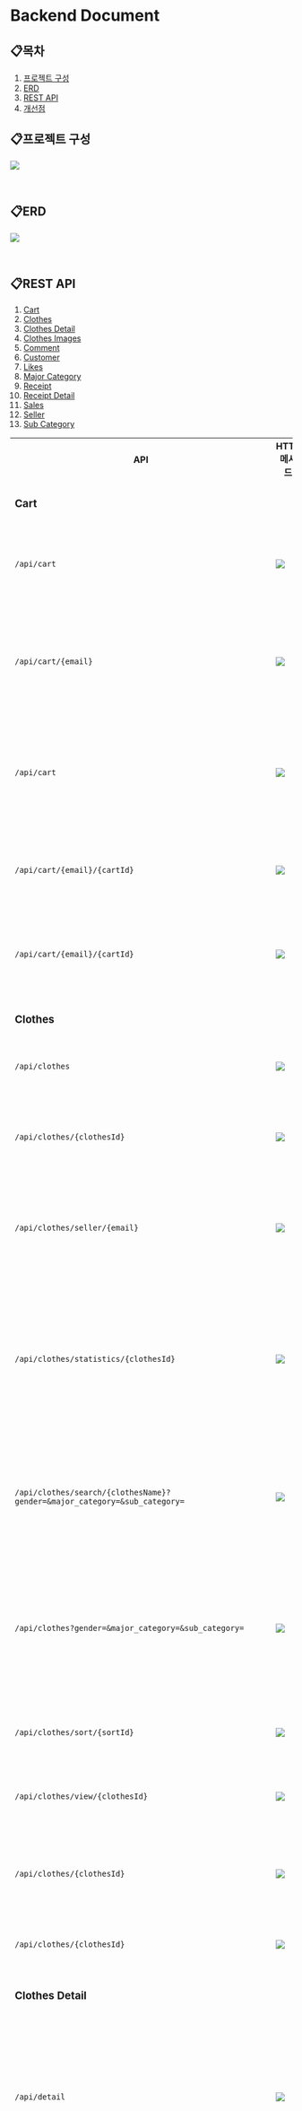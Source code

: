 # Backend Document

## 📋목차

1. [프로젝트 구성](#프로젝트-구성)
2. [ERD](#erd)
3. [REST API](#rest-api)
4. [개선점](#개선점)

## 📋프로젝트 구성

![](./image.png)

<br/>

## 📋ERD

![](./논리적%20ERD.png)

<br/>

## 📋REST API

1. [Cart](#cart)
2. [Clothes](#clothes)
3. [Clothes Detail](#clothes-detail)
4. [Clothes Images](#clothes-images)
5. [Comment](#comment)
6. [Customer](#customer)
7. [Likes](#likes)
8. [Major Category](#major-category)
9. [Receipt](#receipt)
10. [Receipt Detail](#receipt-detail)
11. [Sales](#sales)
12. [Seller](#seller)
13. [Sub Category](#sub-category)

<div>
<table>

<tr>
<th>API</th>
<th>HTTP 메서드</th>
<th>Request Body</th>
<th>Response Body</th>
<th>기능</th>
</tr>

<!--Cart-->
<tr>
<td colspan="5">

### Cart

</td>
</tr>

<tr>
  <td>

  `/api/cart`

  </td>
  <td>
    <img src="https://img.shields.io/badge/POST-yellow">
  </td>
  <td>
    <img src="https://img.shields.io/badge/JSON-purple">
  </td>
  <td>
    <img src="https://img.shields.io/badge/JSON-purple">
  </td>
  <td>
    <a href="./api/cart/createCart.md">장바구니 추가</a>
  </td>
</tr>

<tr>
  <td>

  `/api/cart/{email}`

  </td>
  <td>
    <img src="https://img.shields.io/badge/GET-green">
  </td>
  <td>
    .
  </td>
  <td>
    <img src="https://img.shields.io/badge/JSON-purple">
  </td>
  <td>
    <a href="./api/cart/getCartByCustomerEmail.md">회원 장바구니 확인</a>
  </td>
</tr>

<tr>
  <td>

  `/api/cart`

  </td>
  <td>
    <img src="https://img.shields.io/badge/GET-green">
  </td>
  <td>
    .
  </td>
  <td>
    <img src="https://img.shields.io/badge/JSON-purple">
  </td>
  <td>
    <a href="./api/cart/getAllCart.md">모든 장바구니 확인</a>
  </td>
</tr>

<tr>
  <td>

  `/api/cart/{email}/{cartId}`

  </td>
  <td>
    <img src="https://img.shields.io/badge/PUT-blue">
  </td>
  <td>
    <img src="https://img.shields.io/badge/JSON-purple">
  </td>
  <td>
    <img src="https://img.shields.io/badge/JSON-purple">
  </td>
  <td>
    <a href="./api/cart/updateCart.md">장바구니 수정</a>
  </td>
</tr>

<tr>
  <td>

  `/api/cart/{email}/{cartId}`

  </td>
  <td>
    <img src="https://img.shields.io/badge/DELETE-red">
  </td>
  <td>
    .
  </td>
  <td>
    <img src="https://img.shields.io/badge/string-grey">
  </td>
  <td>
    <a href="./api/cart/deleteCart.md">장바구니 제거</a>
  </td>
</tr>
<!--Cart-->



<!--Clothes-->
<tr>
<td colspan="5">

### Clothes

</td>
</tr>

<tr>
  <td>

  `/api/clothes`

  </td>
  <td>
    <img src="https://img.shields.io/badge/POST-yellow">
  </td>
  <td>
    <img src="https://img.shields.io/badge/JSON-purple">
  </td>
  <td>
    <img src="https://img.shields.io/badge/JSON-purple">
  </td>
  <td>
    <a href="./api/clothes/createClothes.md">의류 추가</a>
  </td>
</tr>

<tr>
  <td>

  `/api/clothes/{clothesId}`

  </td>
  <td>
    <img src="https://img.shields.io/badge/GET-green">
  </td>
  <td>
    .
  </td>
  <td>
    <img src="https://img.shields.io/badge/JSON-purple">
  </td>
  <td>
    <a href="./api/clothes/getClothesById.md">의류 정보 확인</a>
  </td>
</tr>

<tr>
  <td>

  `/api/clothes/seller/{email}`

  </td>
  <td>
    <img src="https://img.shields.io/badge/GET-green">
  </td>
  <td>
    .
  </td>
  <td>
    <img src="https://img.shields.io/badge/JSON-purple">
  </td>
  <td>
    <a href="./api/clothes/getClothesBySeller.md">판매자 의류 확인</a>
  </td>
</tr>

<tr>
  <td>

  `/api/clothes/statistics/{clothesId}`

  </td>
  <td>
    <img src="https://img.shields.io/badge/GET-green">
  </td>
  <td>
    .
  </td>
  <td>
    <img src="https://img.shields.io/badge/JSON-purple">
  </td>
  <td>
    <a href="./api/clothes/getStatisticsById.md">관리자용 의류 판매 정보 확인</a>
  </td>
</tr>

<tr>
  <td>

  `/api/clothes/search/{clothesName}?gender=&major_category=&sub_category=`

  </td>
  <td>
    <img src="https://img.shields.io/badge/GET-green">
  </td>
  <td>
    .
  </td>
  <td>
    <img src="https://img.shields.io/badge/JSON-purple">
  </td>
  <td>
    <a href="./api/clothes/getClothesByName.md">이름으로 의류 검색</a>
  </td>
</tr>

<tr>
  <td>

  `/api/clothes?gender=&major_category=&sub_category=`

  </td>
  <td>
    <img src="https://img.shields.io/badge/GET-green">
  </td>
  <td>
    .
  </td>
  <td>
    <img src="https://img.shields.io/badge/JSON-purple">
  </td>
  <td>
    <a href="./api/clothes/getAllClothes.md">모든(카테고리별) 의류 확인</a>
  </td>
</tr>

<tr>
  <td>

  `/api/clothes/sort/{sortId}`

  </td>
  <td>
    <img src="https://img.shields.io/badge/PUT-blue">
  </td>
  <td>
    <img src="https://img.shields.io/badge/JSON-purple">
  </td>
  <td>
    <img src="https://img.shields.io/badge/JSON-purple">
  </td>
  <td>
    <a href="./api/clothes/sortClothes.md">의류 정렬</a>
  </td>
</tr>

<tr>
  <td>

  `/api/clothes/view/{clothesId}`

  </td>
  <td>
    <img src="https://img.shields.io/badge/PUT-blue">
  </td>
  <td>
    .
  </td>
  <td>
    <img src="https://img.shields.io/badge/JSON-purple">
  </td>
  <td>
    <a href="./api/clothes/sortClothes.md">조회수 증가</a>
  </td>
</tr>

<tr>
  <td>

  `/api/clothes/{clothesId}`

  </td>
  <td>
    <img src="https://img.shields.io/badge/PUT-blue">
  </td>
  <td>
    <img src="https://img.shields.io/badge/JSON-purple">
  </td>
  <td>
    <img src="https://img.shields.io/badge/JSON-purple">
  </td>
  <td>
    <a href="./api/clothes/updateClothes.md">의류 정보 수정</a>
  </td>
</tr>

<tr>
  <td>

  `/api/clothes/{clothesId}`

  </td>
  <td>
    <img src="https://img.shields.io/badge/DELETE-red">
  </td>
  <td>
    .
  </td>
  <td>
    <img src="https://img.shields.io/badge/string-grey">
  </td>
  <td>
    <a href="./api/clothes/deleteClothes.md">의류 제거</a>
  </td>
</tr>
<!--Clothes-->



<!--Clothes Detail-->
<tr>
<td colspan="5">

### Clothes Detail

</td>
</tr>

<tr>
  <td>

  `/api/detail`

  </td>
  <td>
    <img src="https://img.shields.io/badge/POST-yellow">
  </td>
  <td>
    <img src="https://img.shields.io/badge/JSON-purple">
  </td>
  <td>
    <img src="https://img.shields.io/badge/JSON-purple">
  </td>
  <td>
    <a href="./api/clothes detail/createClothesDetail.md">의류 상세정보(옵션적용) 추가</a>
  </td>
</tr>

<tr>
  <td>

  `/api/detail/{detailId}`

  </td>
  <td>
    <img src="https://img.shields.io/badge/GET-green">
  </td>
  <td>
    .
  </td>
  <td>
    <img src="https://img.shields.io/badge/JSON-purple">
  </td>
  <td>
    <a href="./api/clothes detail/getClothesDetailById.md">의류 상세정보 확인</a>
  </td>
</tr>

<tr>
  <td>

  `/api/detail/clothes/{clothesId}`

  </td>
  <td>
    <img src="https://img.shields.io/badge/GET-green">
  </td>
  <td>
    .
  </td>
  <td>
    <img src="https://img.shields.io/badge/JSON-purple">
  </td>
  <td>
    <a href="./api/clothes detail/getClothesDetailsByClothes.md">의류에 포함된 모든 상세정보 확인</a>
  </td>
</tr>

<tr>
  <td>

  `/api/detail`

  </td>
  <td>
    <img src="https://img.shields.io/badge/GET-green">
  </td>
  <td>
    .
  </td>
  <td>
    <img src="https://img.shields.io/badge/JSON-purple">
  </td>
  <td>
    <a href="./api/clothes detail/getAllClothesDetail.md">모든 의류 상세정보 확인</a>
  </td>
</tr>

<tr>
  <td>

  `/api/detail/{detailId}`

  </td>
  <td>
    <img src="https://img.shields.io/badge/PUT-blue">
  </td>
  <td>
    <img src="https://img.shields.io/badge/JSON-purple">
  </td>
  <td>
    <img src="https://img.shields.io/badge/JSON-purple">
  </td>
  <td>
    <a href="./api/clothes detail/updateClothesDetail.md">의류 상세정보 수정</a>
  </td>
</tr>

<tr>
  <td>

  `/api/detail/{detailId}`

  </td>
  <td>
    <img src="https://img.shields.io/badge/DELETE-red">
  </td>
  <td>
    .
  </td>
  <td>
    <img src="https://img.shields.io/badge/string-grey">
  </td>
  <td>
    <a href="./api/clothes detail/deleteClothesDetail.md">의류 상세정보 제거</a>
  </td>
</tr>

<tr>
  <td>

  `/api/detail/clothes/{clothesId}`

  </td>
  <td>
    <img src="https://img.shields.io/badge/DELETE-red">
  </td>
  <td>
    .
  </td>
  <td>
    <img src="https://img.shields.io/badge/string-grey">
  </td>
  <td>
    <a href="./api/clothes detail/deleteClothesDetailByClothesId.md">의류에 포함된 모든 상세정보 제거</a>
  </td>
</tr>
<!--Clothes Detail-->



<!--Clothes Images-->
<tr>
<td colspan="5">

### Clothes Images

</td>
</tr>

<tr>
  <td>

  `/api/clothes_images`

  </td>
  <td>
    <img src="https://img.shields.io/badge/POST-yellow">
  </td>
  <td>
    <img src="https://img.shields.io/badge/JSON-purple">
  </td>
  <td>
    <img src="https://img.shields.io/badge/JSON-purple">
  </td>
  <td>
    <a href="./api/clothes images/createClothesImages.md">의류 이미지 추가</a>
  </td>
</tr>

<tr>
  <td>

  `/api/clothes_images/{clothesId}`

  </td>
  <td>
    <img src="https://img.shields.io/badge/GET-green">
  </td>
  <td>
    .
  </td>
  <td>
    <img src="https://img.shields.io/badge/JSON-purple">
  </td>
  <td>
    <a href="./api/clothes images/getImageUrlByClothesId.md">의류에 포함된 모든 이미지 확인</a>
  </td>
</tr>

<tr>
  <td>

  `/api/clothes_images`

  </td>
  <td>
    <img src="https://img.shields.io/badge/GET-green">
  </td>
  <td>
    .
  </td>
  <td>
    <img src="https://img.shields.io/badge/JSON-purple">
  </td>
  <td>
    <a href="./api/clothes images/getAllClothesImages.md">모든 의류 이미지 확인</a>
  </td>
</tr>

<tr>
  <td>

  `/api/clothes_images`

  </td>
  <td>
    <img src="https://img.shields.io/badge/PUT-blue">
  </td>
  <td>
    <img src="https://img.shields.io/badge/JSON-purple">
  </td>
  <td>
    <img src="https://img.shields.io/badge/JSON-purple">
  </td>
  <td>
    <a href="./api/clothes images/updateAllClothesImages.md">모든 의류 이미지 변경</a>
  </td>
</tr>

<tr>
  <td>

  `/api/clothes_images/{clothesId}/{prevOrder}/{nextOrder}`

  </td>
  <td>
    <img src="https://img.shields.io/badge/PUT-blue">
  </td>
  <td>
    .
  </td>
  <td>
    <img src="https://img.shields.io/badge/JSON-purple">
  </td>
  <td>
    <a href="./api/clothes images/changeClothesPosition.md">의류 순서 변경</a>
  </td>
</tr>

<tr>
  <td>

  `/api/clothes_images/{clothesId}/{order}`

  </td>
  <td>
    <img src="https://img.shields.io/badge/DELETE-red">
  </td>
  <td>
    .
  </td>
  <td>
    <img src="https://img.shields.io/badge/string-grey">
  </td>
  <td>
    <a href="./api/clothes images/deleteClothesImagesByOrder.md">의류 순서에 해당하는 이미지 제거</a>
  </td>
</tr>
<!--Clothes Images-->



<!--Comment-->
<tr>
<td colspan="5">

### Comment

</td>
</tr>

<tr>
  <td>

  `/api/comment`

  </td>
  <td>
    <img src="https://img.shields.io/badge/POST-yellow">
  </td>
  <td>
    <img src="https://img.shields.io/badge/JSON-purple">
  </td>
  <td>
    <img src="https://img.shields.io/badge/JSON-purple">
  </td>
  <td>
    <a href="./api/comment/createComment.md">댓글 추가</a>
  </td>
</tr>

<tr>
  <td>

  `/api/comment/{email}/{commentId}`

  </td>
  <td>
    <img src="https://img.shields.io/badge/GET-green">
  </td>
  <td>
    .
  </td>
  <td>
    <img src="https://img.shields.io/badge/JSON-purple">
  </td>
  <td>
    <a href="./api/comment/getCommentById.md">회원이 의류에 작성한 댓글 확인</a>
  </td>
</tr>

<tr>
  <td>

  `/api/comment/customer/{email}`

  </td>
  <td>
    <img src="https://img.shields.io/badge/GET-green">
  </td>
  <td>
    .
  </td>
  <td>
    <img src="https://img.shields.io/badge/JSON-purple">
  </td>
  <td>
    <a href="./api/comment/getCommentsByCustomer.md">회원이 작성한 모든 댓글 확인</a>
  </td>
</tr>

<tr>
  <td>

  `/api/comment/clothes/{clothesId}`

  </td>
  <td>
    <img src="https://img.shields.io/badge/GET-green">
  </td>
  <td>
    .
  </td>
  <td>
    <img src="https://img.shields.io/badge/JSON-purple">
  </td>
  <td>
    <a href="./api/comment/getCommentsByClothes.md">의류에 작성된 모든 댓글 확인</a>
  </td>
</tr>

<tr>
  <td>

  `/api/comment`

  </td>
  <td>
    <img src="https://img.shields.io/badge/GET-green">
  </td>
  <td>
    .
  </td>
  <td>
    <img src="https://img.shields.io/badge/JSON-purple">
  </td>
  <td>
    <a href="./api/comment/getAllComment.md">모든 댓글 확인</a>
  </td>
</tr>

<tr>
  <td>

  `/api/comment`

  </td>
  <td>
    <img src="https://img.shields.io/badge/PUT-blue">
  </td>
  <td>
    <img src="https://img.shields.io/badge/JSON-purple">
  </td>
  <td>
    <img src="https://img.shields.io/badge/JSON-purple">
  </td>
  <td>
    <a href="./api/comment/updateComment.md">댓글 수정</a>
  </td>
</tr>

<tr>
  <td>

  `/api/comment/{email}/{commentId}`

  </td>
  <td>
    <img src="https://img.shields.io/badge/DELETE-red">
  </td>
  <td>
    .
  </td>
  <td>
    <img src="https://img.shields.io/badge/string-grey">
  </td>
  <td>
    <a href="./api/comment/deleteComment.md">댓글 제거</a>
  </td>
</tr>
<!--Comment-->



<!--Customer-->
<tr>
<td colspan="5">

### Customer

</td>
</tr>

<tr>
  <td>

  `/api/customers`

  </td>
  <td>
    <img src="https://img.shields.io/badge/POST-yellow">
  </td>
  <td>
    <img src="https://img.shields.io/badge/JSON-purple">
  </td>
  <td>
    <img src="https://img.shields.io/badge/JSON-purple">
  </td>
  <td>
    <a href="./api/customers/createCustomer.md">회원 가입</a>
  </td>
</tr>

<tr>
  <td>

  `/api/customers/{email}`

  </td>
  <td>
    <img src="https://img.shields.io/badge/GET-green">
  </td>
  <td>
    .
  </td>
  <td>
    <img src="https://img.shields.io/badge/JSON-purple">
  </td>
  <td>
    <a href="./api/customers/getCustomerByEmail.md">회원 정보 확인</a>
  </td>
</tr>

<tr>
  <td>

  `/api/customers/{email}/{password}`

  </td>
  <td>
    <img src="https://img.shields.io/badge/GET-green">
  </td>
  <td>
    .
  </td>
  <td>
    <img src="https://img.shields.io/badge/boolean-grey">
  </td>
  <td>
    <a href="./api/customers/checkCustomerByLoginInfo.md">로그인 정보 확인</a>
  </td>
</tr>

<tr>
  <td>

  `/api/customers/email/{email}`

  </td>
  <td>
    <img src="https://img.shields.io/badge/GET-green">
  </td>
  <td>
    .
  </td>
  <td>
    <img src="https://img.shields.io/badge/boolean-grey">
  </td>
  <td>
    <a href="./api/customers/checkCustomerByEmail.md">이메일 중복 확인</a>
  </td>
</tr>

<tr>
  <td>

  `/api/customers`

  </td>
  <td>
    <img src="https://img.shields.io/badge/GET-green">
  </td>
  <td>
    .
  </td>
  <td>
    <img src="https://img.shields.io/badge/JSON-purple">
  </td>
  <td>
    <a href="./api/customers/getAllCustomers.md">모든 회원 확인</a>
  </td>
</tr>

<tr>
  <td>

  `/api/customers/{email}`

  </td>
  <td>
    <img src="https://img.shields.io/badge/PUT-blue">
  </td>
  <td>
    <img src="https://img.shields.io/badge/JSON-purple">
  </td>
  <td>
    <img src="https://img.shields.io/badge/JSON-purple">
  </td>
  <td>
    <a href="./api/customers/updateCustomer.md">회원 정보 수정</a>
  </td>
</tr>

<tr>
  <td>

  `/api/customers/{email}`

  </td>
  <td>
    <img src="https://img.shields.io/badge/DELETE-red">
  </td>
  <td>
    .
  </td>
  <td>
    <img src="https://img.shields.io/badge/string-grey">
  </td>
  <td>
    <a href="./api/customers/deleteCustomer.md">회원 탈퇴</a>
  </td>
</tr>
<!--Customer-->



<!--Likes-->
<tr>
<td colspan="5">

### Likes

</td>
</tr>

<tr>
  <td>

  `/api/like`

  </td>
  <td>
    <img src="https://img.shields.io/badge/POST-yellow">
  </td>
  <td>
    <img src="https://img.shields.io/badge/JSON-purple">
  </td>
  <td>
    <img src="https://img.shields.io/badge/JSON-purple">
  </td>
  <td>
    <a href="./api/likes/createLikes.md">좋아요 추가</a>
  </td>
</tr>

<tr>
  <td>

  `/api/like/{email}/{clothesId}`

  </td>
  <td>
    <img src="https://img.shields.io/badge/GET-green">
  </td>
  <td>
    .
  </td>
  <td>
    <img src="https://img.shields.io/badge/JSON-purple">
  </td>
  <td>
    <a href="./api/likes/getLikesById.md">회원이 의류에 좋아요 확인</a>
  </td>
</tr>

<tr>
  <td>

  `/api/like/customer/{email}`

  </td>
  <td>
    <img src="https://img.shields.io/badge/GET-green">
  </td>
  <td>
    .
  </td>
  <td>
    <img src="https://img.shields.io/badge/JSON-purple">
  </td>
  <td>
    <a href="./api/likes/getLikesByCustomer.md">회원이 좋아요한 의류 리스트 확인</a>
  </td>
</tr>

<tr>
  <td>

  `/api/like/clothes/{clothesId}`

  </td>
  <td>
    <img src="https://img.shields.io/badge/GET-green">
  </td>
  <td>
    .
  </td>
  <td>
    <img src="https://img.shields.io/badge/JSON-purple">
  </td>
  <td>
    <a href="./api/likes/getLikesByClothes.md">의류에 좋아요한 회원 리스트 확인</a>
  </td>
</tr>

<tr>
  <td>

  `/api/like`

  </td>
  <td>
    <img src="https://img.shields.io/badge/GET-green">
  </td>
  <td>
    .
  </td>
  <td>
    <img src="https://img.shields.io/badge/JSON-purple">
  </td>
  <td>
    <a href="./api/likes/getAllLikes.md">모든 좋아요 확인</a>
  </td>
</tr>

<tr>
  <td>

  `/api/like/{email}/{clothesId}`

  </td>
  <td>
    <img src="https://img.shields.io/badge/DELETE-red">
  </td>
  <td>
    .
  </td>
  <td>
    <img src="https://img.shields.io/badge/string-grey">
  </td>
  <td>
    <a href="./api/likes/deleteLikes.md">좋아요 제거</a>
  </td>
</tr>
<!--Likes-->



<!--Major Category-->
<tr>
<td colspan="5">

### Major Category

</td>
</tr>

<tr>
  <td>

  `/api/major_category`

  </td>
  <td>
    <img src="https://img.shields.io/badge/POST-yellow">
  </td>
  <td>
    <img src="https://img.shields.io/badge/JSON-purple">
  </td>
  <td>
    <img src="https://img.shields.io/badge/JSON-purple">
  </td>
  <td>
    <a href="./api/major category/createMajorCategory.md">주 카테고리 추가</a>
  </td>
</tr>

<tr>
  <td>

  `/api/major_category/{majorCategoryId}`

  </td>
  <td>
    <img src="https://img.shields.io/badge/GET-green">
  </td>
  <td>
    .
  </td>
  <td>
    <img src="https://img.shields.io/badge/JSON-purple">
  </td>
  <td>
    <a href="./api/major category/getMajorCategoryById.md">주 카테고리 확인</a>
  </td>
</tr>

<tr>
  <td>

  `/api/major_category`

  </td>
  <td>
    <img src="https://img.shields.io/badge/GET-green">
  </td>
  <td>
    .
  </td>
  <td>
    <img src="https://img.shields.io/badge/JSON-purple">
  </td>
  <td>
    <a href="./api/major category/getAllMajorCategory.md">모든 주 카테고리 확인</a>
  </td>
</tr>

<tr>
  <td>

  `/api/major_category/{id}`

  </td>
  <td>
    <img src="https://img.shields.io/badge/DELETE-red">
  </td>
  <td>
    .
  </td>
  <td>
    <img src="https://img.shields.io/badge/string-grey">
  </td>
  <td>
    <a href="./api/major category/deleteMajorCategory.md">주 카테고리 제거</a>
  </td>
</tr>
<!--Major Category-->



<!--Receipt-->
<tr>
<td colspan="5">

### Receipt

</td>
</tr>

<tr>
  <td>

  `/api/receipt`

  </td>
  <td>
    <img src="https://img.shields.io/badge/POST-yellow">
  </td>
  <td>
    <img src="https://img.shields.io/badge/JSON-purple">
  </td>
  <td>
    <img src="https://img.shields.io/badge/JSON-purple">
  </td>
  <td>
    <a href="./api/receipt/createReceipt.md">영수증 추가</a>
  </td>
</tr>

<tr>
  <td>

  `/api/receipt/{email}`

  </td>
  <td>
    <img src="https://img.shields.io/badge/GET-green">
  </td>
  <td>
    .
  </td>
  <td>
    <img src="https://img.shields.io/badge/JSON-purple">
  </td>
  <td>
    <a href="./api/receipt/getReceiptByCustomerEmail.md">회원 영수증 확인</a>
  </td>
</tr>

<tr>
  <td>

  `/api/receipt`

  </td>
  <td>
    <img src="https://img.shields.io/badge/GET-green">
  </td>
  <td>
    .
  </td>
  <td>
    <img src="https://img.shields.io/badge/JSON-purple">
  </td>
  <td>
    <a href="./api/receipt/getAllReceipt.md">모든 영수증 확인</a>
  </td>
</tr>

<tr>
  <td>

  `/api/cart/{email}/{id}`

  </td>
  <td>
    <img src="https://img.shields.io/badge/PUT-blue">
  </td>
  <td>
    <img src="https://img.shields.io/badge/JSON-purple">
  </td>
  <td>
    <img src="https://img.shields.io/badge/JSON-purple">
  </td>
  <td>
    <a href="./api/cart/updateCart.md">장바구니 수정</a>
  </td>
</tr>

<tr>
  <td>

  `/api/cart/{email}/{id}`

  </td>
  <td>
    <img src="https://img.shields.io/badge/DELETE-red">
  </td>
  <td>
    .
  </td>
  <td>
    <img src="https://img.shields.io/badge/string-grey">
  </td>
  <td>
    <a href="./api/cart/deleteCart.md">장바구니 제거</a>
  </td>
</tr>
<!--Receipt-->



<!--Receipt Detail-->
<tr>
<td colspan="5">

### Receipt Detail

</td>
</tr>

<tr>
  <td>

  `/api/cart`

  </td>
  <td>
    <img src="https://img.shields.io/badge/POST-yellow">
  </td>
  <td>
    <img src="https://img.shields.io/badge/JSON-purple">
  </td>
  <td>
    <img src="https://img.shields.io/badge/JSON-purple">
  </td>
  <td>
    <a href="./api/cart/createCart.md">장바구니 추가</a>
  </td>
</tr>

<tr>
  <td>

  `/api/cart/{email}`

  </td>
  <td>
    <img src="https://img.shields.io/badge/GET-green">
  </td>
  <td>
    .
  </td>
  <td>
    <img src="https://img.shields.io/badge/boolean-grey">
  </td>
  <td>
    <a href="./api/cart/getCartByCustomerEmail.md">회원 장바구니 확인</a>
  </td>
</tr>

<tr>
  <td>

  `/api/cart`

  </td>
  <td>
    <img src="https://img.shields.io/badge/GET-green">
  </td>
  <td>
    .
  </td>
  <td>
    <img src="https://img.shields.io/badge/JSON-purple">
  </td>
  <td>
    <a href="./api/cart/getAllCart.md">모든 장바구니 확인</a>
  </td>
</tr>

<tr>
  <td>

  `/api/cart/{email}/{id}`

  </td>
  <td>
    <img src="https://img.shields.io/badge/PUT-blue">
  </td>
  <td>
    <img src="https://img.shields.io/badge/JSON-purple">
  </td>
  <td>
    <img src="https://img.shields.io/badge/JSON-purple">
  </td>
  <td>
    <a href="./api/cart/updateCart.md">장바구니 수정</a>
  </td>
</tr>

<tr>
  <td>

  `/api/cart/{email}/{id}`

  </td>
  <td>
    <img src="https://img.shields.io/badge/DELETE-red">
  </td>
  <td>
    .
  </td>
  <td>
    <img src="https://img.shields.io/badge/string-grey">
  </td>
  <td>
    <a href="./api/cart/deleteCart.md">장바구니 제거</a>
  </td>
</tr>
<!--Receipt Detail-->



<!--Sales-->
<tr>
<td colspan="5">

### Sales

</td>
</tr>

<tr>
  <td>

  `/api/cart`

  </td>
  <td>
    <img src="https://img.shields.io/badge/POST-yellow">
  </td>
  <td>
    <img src="https://img.shields.io/badge/JSON-purple">
  </td>
  <td>
    <img src="https://img.shields.io/badge/JSON-purple">
  </td>
  <td>
    <a href="./api/cart/createCart.md">장바구니 추가</a>
  </td>
</tr>

<tr>
  <td>

  `/api/cart/{email}`

  </td>
  <td>
    <img src="https://img.shields.io/badge/GET-green">
  </td>
  <td>
    .
  </td>
  <td>
    <img src="https://img.shields.io/badge/boolean-grey">
  </td>
  <td>
    <a href="./api/cart/getCartByCustomerEmail.md">회원 장바구니 확인</a>
  </td>
</tr>

<tr>
  <td>

  `/api/cart`

  </td>
  <td>
    <img src="https://img.shields.io/badge/GET-green">
  </td>
  <td>
    .
  </td>
  <td>
    <img src="https://img.shields.io/badge/JSON-purple">
  </td>
  <td>
    <a href="./api/cart/getAllCart.md">모든 장바구니 확인</a>
  </td>
</tr>

<tr>
  <td>

  `/api/cart/{email}/{id}`

  </td>
  <td>
    <img src="https://img.shields.io/badge/PUT-blue">
  </td>
  <td>
    <img src="https://img.shields.io/badge/JSON-purple">
  </td>
  <td>
    <img src="https://img.shields.io/badge/JSON-purple">
  </td>
  <td>
    <a href="./api/cart/updateCart.md">장바구니 수정</a>
  </td>
</tr>

<tr>
  <td>

  `/api/cart/{email}/{id}`

  </td>
  <td>
    <img src="https://img.shields.io/badge/DELETE-red">
  </td>
  <td>
    .
  </td>
  <td>
    <img src="https://img.shields.io/badge/string-grey">
  </td>
  <td>
    <a href="./api/cart/deleteCart.md">장바구니 제거</a>
  </td>
</tr>
<!--Sales-->



<!--Seller-->
<tr>
<td colspan="5">

### Seller

</td>
</tr>

<tr>
  <td>

  `/api/cart`

  </td>
  <td>
    <img src="https://img.shields.io/badge/POST-yellow">
  </td>
  <td>
    <img src="https://img.shields.io/badge/JSON-purple">
  </td>
  <td>
    <img src="https://img.shields.io/badge/JSON-purple">
  </td>
  <td>
    <a href="./api/cart/createCart.md">장바구니 추가</a>
  </td>
</tr>

<tr>
  <td>

  `/api/cart/{email}`

  </td>
  <td>
    <img src="https://img.shields.io/badge/GET-green">
  </td>
  <td>
    .
  </td>
  <td>
    <img src="https://img.shields.io/badge/boolean-grey">
  </td>
  <td>
    <a href="./api/cart/getCartByCustomerEmail.md">회원 장바구니 확인</a>
  </td>
</tr>

<tr>
  <td>

  `/api/cart`

  </td>
  <td>
    <img src="https://img.shields.io/badge/GET-green">
  </td>
  <td>
    .
  </td>
  <td>
    <img src="https://img.shields.io/badge/JSON-purple">
  </td>
  <td>
    <a href="./api/cart/getAllCart.md">모든 장바구니 확인</a>
  </td>
</tr>

<tr>
  <td>

  `/api/cart/{email}/{id}`

  </td>
  <td>
    <img src="https://img.shields.io/badge/PUT-blue">
  </td>
  <td>
    <img src="https://img.shields.io/badge/JSON-purple">
  </td>
  <td>
    <img src="https://img.shields.io/badge/JSON-purple">
  </td>
  <td>
    <a href="./api/cart/updateCart.md">장바구니 수정</a>
  </td>
</tr>

<tr>
  <td>

  `/api/cart/{email}/{id}`

  </td>
  <td>
    <img src="https://img.shields.io/badge/DELETE-red">
  </td>
  <td>
    .
  </td>
  <td>
    <img src="https://img.shields.io/badge/string-grey">
  </td>
  <td>
    <a href="./api/cart/deleteCart.md">장바구니 제거</a>
  </td>
</tr>
<!--Seller-->



<!--Sub Category-->
<tr>
<td colspan="5">

### Sub Category

</td>
</tr>

<tr>
  <td>

  `/api/cart`

  </td>
  <td>
    <img src="https://img.shields.io/badge/POST-yellow">
  </td>
  <td>
    <img src="https://img.shields.io/badge/JSON-purple">
  </td>
  <td>
    <img src="https://img.shields.io/badge/JSON-purple">
  </td>
  <td>
    <a href="./api/cart/createCart.md">장바구니 추가</a>
  </td>
</tr>

<tr>
  <td>

  `/api/cart/{email}`

  </td>
  <td>
    <img src="https://img.shields.io/badge/GET-green">
  </td>
  <td>
    .
  </td>
  <td>
    <img src="https://img.shields.io/badge/boolean-grey">
  </td>
  <td>
    <a href="./api/cart/getCartByCustomerEmail.md">회원 장바구니 확인</a>
  </td>
</tr>

<tr>
  <td>

  `/api/cart`

  </td>
  <td>
    <img src="https://img.shields.io/badge/GET-green">
  </td>
  <td>
    .
  </td>
  <td>
    <img src="https://img.shields.io/badge/JSON-purple">
  </td>
  <td>
    <a href="./api/cart/getAllCart.md">모든 장바구니 확인</a>
  </td>
</tr>

<tr>
  <td>

  `/api/cart/{email}/{id}`

  </td>
  <td>
    <img src="https://img.shields.io/badge/PUT-blue">
  </td>
  <td>
    <img src="https://img.shields.io/badge/JSON-purple">
  </td>
  <td>
    <img src="https://img.shields.io/badge/JSON-purple">
  </td>
  <td>
    <a href="./api/cart/updateCart.md">장바구니 수정</a>
  </td>
</tr>

<tr>
  <td>

  `/api/cart/{email}/{id}`

  </td>
  <td>
    <img src="https://img.shields.io/badge/DELETE-red">
  </td>
  <td>
    .
  </td>
  <td>
    <img src="https://img.shields.io/badge/string-grey">
  </td>
  <td>
    <a href="./api/cart/deleteCart.md">장바구니 제거</a>
  </td>
</tr>
<!--Sub Category-->

</table>
</div>


<br/>

## 📋개선점
1. API 권한 추가
2. User 회원가입 시 Password 암호화
